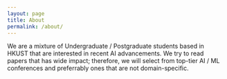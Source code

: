```yaml
---
layout: page
title: About
permalink: /about/
---
```


We are a mixture of Undergraduate / Postgraduate students based in HKUST that are
interested in recent AI advancements. We try to read papers that has wide impact;
therefore, we will select from top-tier AI / ML conferences and preferrably ones
that are not domain-specific.

